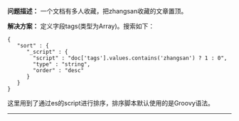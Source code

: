 **问题描述：** 一个文档有多人收藏，把zhangsan收藏的文章置顶。

**解决方案：** 定义字段tags(类型为Array)。搜索如下：

``` GET _search?_source=tags
{
   "sort" : {
      "_script" : { 
        "script" : "doc['tags'].values.contains('zhangsan') ? 1 : 0",
        "type" : "string",
        "order" : "desc"
      }
   }
}
```

这里用到了通过es的script进行排序，排序脚本默认使用的是Groovy语法。

---
